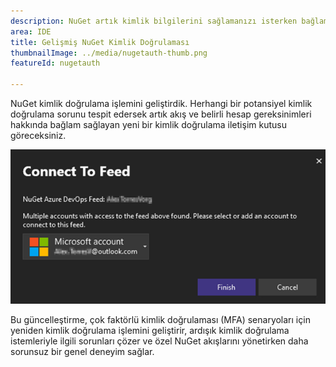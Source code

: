 ```yaml
---
description: NuGet artık kimlik bilgilerini sağlamanızı isterken bağlam sağlar.
area: IDE
title: Gelişmiş NuGet Kimlik Doğrulaması
thumbnailImage: ../media/nugetauth-thumb.png
featureId: nugetauth

---
```



NuGet kimlik doğrulama işlemini geliştirdik. Herhangi bir potansiyel kimlik doğrulama sorunu tespit edersek artık akış ve belirli hesap gereksinimleri hakkında bağlam sağlayan yeni bir kimlik doğrulama iletişim kutusu göreceksiniz.

![NuGet kimlik doğrulama iletişim kutusu](../media/nugetauthdialog.png)

Bu güncelleştirme, çok faktörlü kimlik doğrulaması (MFA) senaryoları için yeniden kimlik doğrulama işlemini geliştirir, ardışık kimlik doğrulama istemleriyle ilgili sorunları çözer ve özel NuGet akışlarını yönetirken daha sorunsuz bir genel deneyim sağlar.
